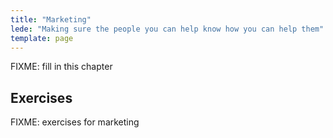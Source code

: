 ```yaml
---
title: "Marketing"
lede: "Making sure the people you can help know how you can help them"
template: page
---
```


FIXME: fill in this chapter

## Exercises

FIXME: exercises for marketing

